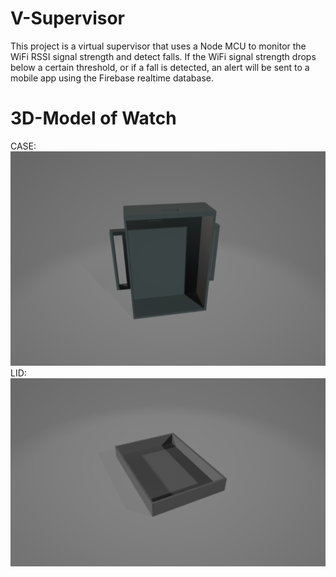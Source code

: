 # V-Supervisor
This project is a virtual supervisor that uses a Node MCU to monitor the WiFi RSSI signal strength and detect falls. If the WiFi signal strength drops below a certain threshold, or if a fall is detected, an alert will be sent to a mobile app using the Firebase realtime database.
# 3D-Model of Watch
CASE:
![3d](/3D_Model/3d%201.png)
LID:
![3d](/3D_Model/3d%202.png)
